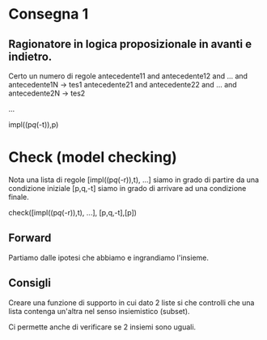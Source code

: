 # Consegna 1
## Ragionatore in logica proposizionale in avanti e indietro.

Certo un numero di regole
antecedente11 and antecedente12 and ... and antecedente1N -> tes1
antecedente21 and antecedente22 and ... and antecedente2N -> tes2

...

impl((p*q*(-t)),p)

# Check (model checking)

Nota una lista di regole [impl((p*q*(-r)),t), ...] siamo in grado di partire da una condizione iniziale [p,q,-t] siamo in grado di arrivare ad una condizione finale.

check([impl((p*q*(-r)),t), ...], [p,q,-t],[p])

## Forward

Partiamo dalle ipotesi che abbiamo e ingrandiamo l'insieme.

## Consigli

Creare una funzione di supporto in cui dato 2 liste si che controlli che una lista contenga un'altra nel senso insiemistico (subset).

Ci permette anche di verificare se 2 insiemi sono uguali.